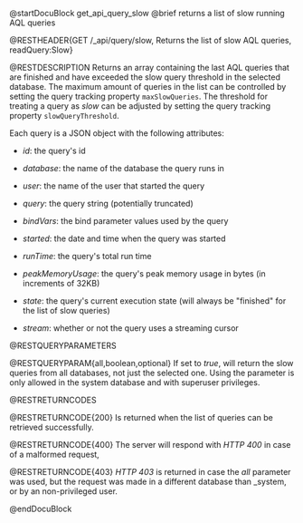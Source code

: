 
@startDocuBlock get_api_query_slow
@brief returns a list of slow running AQL queries

@RESTHEADER{GET /_api/query/slow, Returns the list of slow AQL queries, readQuery:Slow}

@RESTDESCRIPTION
Returns an array containing the last AQL queries that are finished and
have exceeded the slow query threshold in the selected database.
The maximum amount of queries in the list can be controlled by setting
the query tracking property `maxSlowQueries`. The threshold for treating
a query as *slow* can be adjusted by setting the query tracking property
`slowQueryThreshold`.

Each query is a JSON object with the following attributes:

- *id*: the query's id

- *database*: the name of the database the query runs in

- *user*: the name of the user that started the query

- *query*: the query string (potentially truncated)

- *bindVars*: the bind parameter values used by the query

- *started*: the date and time when the query was started

- *runTime*: the query's total run time

- *peakMemoryUsage*: the query's peak memory usage in bytes (in increments of 32KB)

- *state*: the query's current execution state (will always be "finished"
  for the list of slow queries)

- *stream*: whether or not the query uses a streaming cursor

@RESTQUERYPARAMETERS

@RESTQUERYPARAM{all,boolean,optional}
If set to *true*, will return the slow queries from all databases, not just
the selected one.
Using the parameter is only allowed in the system database and with superuser
privileges.

@RESTRETURNCODES

@RESTRETURNCODE{200}
Is returned when the list of queries can be retrieved successfully.

@RESTRETURNCODE{400}
The server will respond with *HTTP 400* in case of a malformed request,

@RESTRETURNCODE{403}
*HTTP 403* is returned in case the *all* parameter was used, but the request
was made in a different database than _system, or by an non-privileged user.

@endDocuBlock
